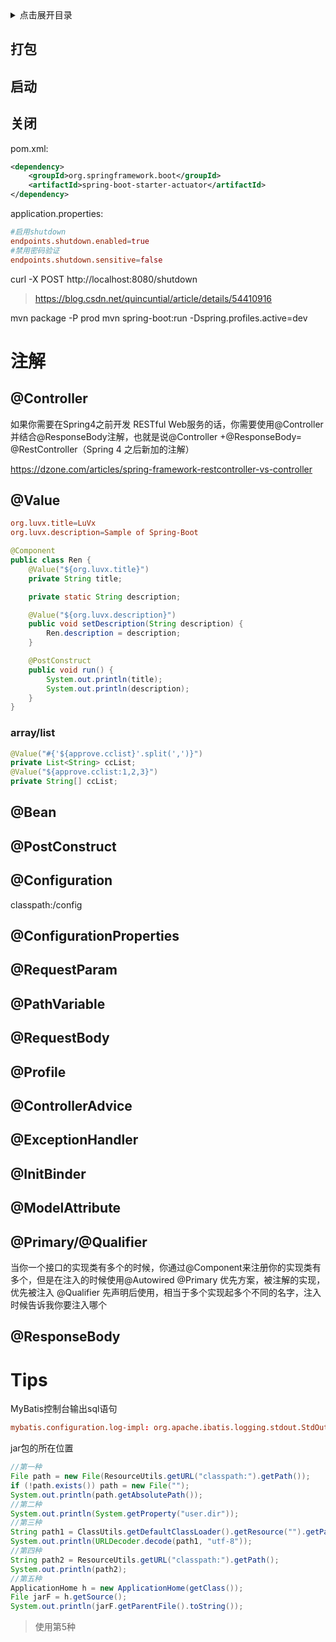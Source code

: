 <details>
<summary>点击展开目录</summary>
<!-- TOC -->

    - [打包](#打包)
    - [启动](#启动)
    - [关闭](#关闭)
- [注解](#注解)
    - [@Controller](#controller)
    - [@Value](#value)
        - [array/list](#arraylist)
    - [@Bean](#bean)
    - [@PostConstruct](#postconstruct)
    - [@Configuration](#configuration)
    - [@ConfigurationProperties](#configurationproperties)
    - [@RequestParam](#requestparam)
    - [@PathVariable](#pathvariable)
    - [@RequestBody](#requestbody)
    - [@Profile](#profile)
    - [@ControllerAdvice](#controlleradvice)
    - [@ExceptionHandler](#exceptionhandler)
    - [@InitBinder](#initbinder)
    - [@ModelAttribute](#modelattribute)
    - [@Primary/@Qualifier](#primaryqualifier)
    - [@ResponseBody](#responsebody)
- [Tips](#tips)

<!-- /TOC -->
</details>

## 打包

## 启动

## 关闭

pom.xml:
```xml
<dependency>
    <groupId>org.springframework.boot</groupId>
    <artifactId>spring-boot-starter-actuator</artifactId>
</dependency>
```

application.properties:
```conf
#启用shutdown
endpoints.shutdown.enabled=true
#禁用密码验证
endpoints.shutdown.sensitive=false
```

curl -X POST http://localhost:8080/shutdown

> https://blog.csdn.net/quincuntial/article/details/54410916

mvn package -P prod
mvn spring-boot:run -Dspring.profiles.active=dev

# 注解

## @Controller

如果你需要在Spring4之前开发 RESTful Web服务的话，你需要使用@Controller 并结合@ResponseBody注解，也就是说@Controller +@ResponseBody= @RestController（Spring 4 之后新加的注解）

https://dzone.com/articles/spring-framework-restcontroller-vs-controller

## @Value

```conf
org.luvx.title=LuVx
org.luvx.description=Sample of Spring-Boot
```
```Java
@Component
public class Ren {
    @Value("${org.luvx.title}")
    private String title;

    private static String description;

    @Value("${org.luvx.description}")
    public void setDescription(String description) {
        Ren.description = description;
    }

    @PostConstruct
    public void run() {
        System.out.println(title);
        System.out.println(description);
    }
}
```

### array/list

```Java
@Value("#{'${approve.cclist}'.split(',')}")
private List<String> ccList;
@Value("${approve.cclist:1,2,3}")
private String[] ccList;
```

## @Bean

## @PostConstruct


## @Configuration

classpath:/config


## @ConfigurationProperties

## @RequestParam

## @PathVariable

## @RequestBody

## @Profile

## @ControllerAdvice

## @ExceptionHandler

## @InitBinder

## @ModelAttribute 


## @Primary/@Qualifier
当你一个接口的实现类有多个的时候，你通过@Component来注册你的实现类有多个，但是在注入的时候使用@Autowired
@Primary	优先方案，被注解的实现，优先被注入
@Qualifier	先声明后使用，相当于多个实现起多个不同的名字，注入时候告诉我你要注入哪个


## @ResponseBody

# Tips

MyBatis控制台输出sql语句

```conf
mybatis.configuration.log-impl: org.apache.ibatis.logging.stdout.StdOutImpl
```


jar包的所在位置
```Java
//第一种
File path = new File(ResourceUtils.getURL("classpath:").getPath());
if (!path.exists()) path = new File("");
System.out.println(path.getAbsolutePath());
//第二种
System.out.println(System.getProperty("user.dir"));
//第三种
String path1 = ClassUtils.getDefaultClassLoader().getResource("").getPath();
System.out.println(URLDecoder.decode(path1, "utf-8"));
//第四种
String path2 = ResourceUtils.getURL("classpath:").getPath();
System.out.println(path2);
//第五种
ApplicationHome h = new ApplicationHome(getClass());
File jarF = h.getSource();
System.out.println(jarF.getParentFile().toString());
```
> 使用第5种


